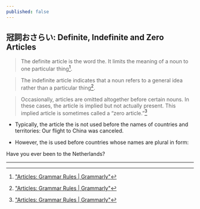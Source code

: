 ```yaml
---
published: false
---
```

## 冠詞おさらい: Definite, Indefinite and Zero Articles

> The definite article is the word the. It limits the meaning of a noun to one particular thing[^1].

> The indefinite article indicates that a noun refers to a general idea rather than a particular thing[^1]. 

> Occasionally, articles are omitted altogether before certain nouns. In these cases, the article is implied but not actually present. This implied article is sometimes called a “zero article.”[^1]

* Typically, the article the is not used before the names of countries and territories:
 Our flight to China was canceled.

* However, the is used before countries whose names are plural in form:

Have you ever been to the Netherlands?

---
[^1]:["Articles: Grammar Rules | Grammarly"](https://www.grammarly.com/blog/articles/)